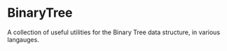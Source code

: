 # BinaryTree
A collection of useful utilities for the Binary Tree data structure, in various langauges.
